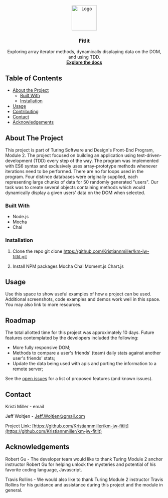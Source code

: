 
<br />
<p align="center">
  <a href="https://github.com/Kristiannmiller/km-jw-fitlit">
    <img src="images/logo.png" alt="Logo" width="80" height="80">
  </a>

  <h3 align="center">Fitlit</h3>

  <p align="center">
    Exploring array iterator methods, dynamically displaying data on the DOM, and using TDD.  
    <br />
    <a href="https://github.com/Kristiannmiller/km-jw-fitlit"><strong>Explore the docs</strong></a>
    <br />
  </p>
</p>

## Table of Contents

* [About the Project](#about-the-project)
  * [Built With](#built-with)
  * [Installation](#installation)
* [Usage](#usage)
* [Contributing](#contributing)
* [Contact](#contact)
* [Acknowledgements](#acknowledgements)


## About The Project

This project is part of Turing Software and Design's Front-End Program, Module 2. The project focused on building an application using test-driven-development (TDD) every step of the way. The program was implemented with ES6 syntax and exclusively uses array-prototype methods whenever iterations need to be performed. There are no for loops used in the program. Four distince databases were originally supplied, each representing large chunks of data for 50 randomly generated "users". Our task was to create several objects containing methods which would dynamically display a given users' data on the DOM when selected. 

### Built With

* Node.js
* Mocha
* Chai

### Installation

1. Clone the repo
git clone https://github.com/Kristiannmiller/km-jw-fitlit.git

2. Install NPM packages
Mocha
Chai
Moment.js
Chart.js

## Usage

Use this space to show useful examples of how a project can be used. Additional screenshots, code examples and demos work well in this space. You may also link to more resources.

## Roadmap
The total allotted time for this project was approximately 10 days. Future features contemplated by the developers included the following: 

- More fully responsive DOM;
- Methods to compare a user's friends' (team) daily stats against another user's friends' stats;
- Update the data being used with apis and porting the information to a remote server; 

See the [open issues](https://github.com/Kristiannmiller/km-jw-fitlit/issues) for a list of proposed features (and known issues).


## Contact

Kristi Miller - email

Jeff Woltjen - Jeff.Woltjen@gmail.com

Project Link: [https://github.com/Kristiannmiller/km-jw-fitlit](https://github.com/Kristiannmiller/km-jw-fitlit)

## Acknowledgements

Robert Gu - The developer team would like to thank Turing Module 2 anchor instructor Robert Gu for helping unlock the mysteries and potential of his favorite coding language, Javascript. 

Travis Rollins - We would also like to thank Turing Module 2 instructor Travis Rollins for his guidance and assistance during this project and the module in general. 


<!-- MARKDOWN LINKS & IMAGES -->
<!-- https://www.markdownguide.org/basic-syntax/#reference-style-links -->
[contributors-shield]: https://img.shields.io/github/contributors/github_username/repo.svg?style=flat-square
[contributors-url]: https://github.com/github_username/repo/graphs/contributors
[forks-shield]: https://img.shields.io/github/forks/github_username/repo.svg?style=flat-square
[forks-url]: https://github.com/github_username/repo/network/members
[stars-shield]: https://img.shields.io/github/stars/github_username/repo.svg?style=flat-square
[stars-url]: https://github.com/github_username/repo/stargazers
[issues-shield]: https://img.shields.io/github/issues/github_username/repo.svg?style=flat-square
[issues-url]: https://github.com/github_username/repo/issues
[license-shield]: https://img.shields.io/github/license/github_username/repo.svg?style=flat-square
[license-url]: https://github.com/github_username/repo/blob/master/LICENSE.txt
[linkedin-shield]: https://img.shields.io/badge/-LinkedIn-black.svg?style=flat-square&logo=linkedin&colorB=555
[linkedin-url]: https://linkedin.com/in/github_username
[product-screenshot]: images/screenshot.png
